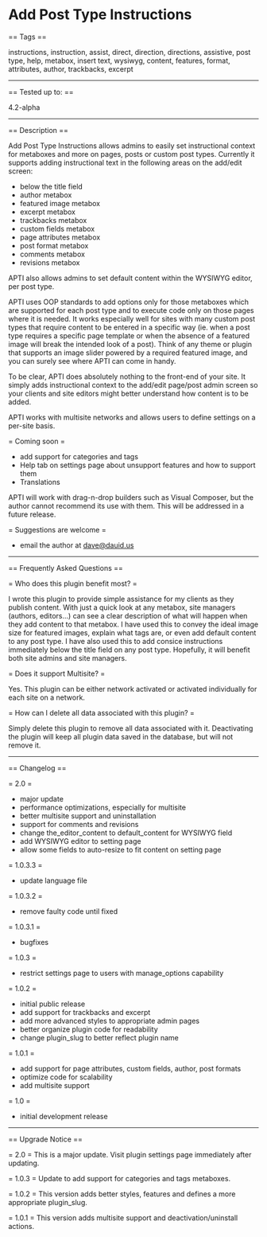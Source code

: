 Add Post Type Instructions
============================

== Tags ==

instructions, instruction, assist, direct, direction, directions, assistive, post type, help, metabox, insert text, wysiwyg, content, features, format, attributes, author, trackbacks, excerpt

** **

== Tested up to: ==

4.2-alpha

** **

== Description ==

Add Post Type Instructions allows admins to easily set instructional context for metaboxes and more on pages, posts or custom post types.  Currently it supports adding instructional text in the following areas on the add/edit screen:
* below the title field
* author metabox
* featured image metabox
* excerpt metabox
* trackbacks metabox
* custom fields metabox
* page attributes metabox
* post format metabox
* comments metabox
* revisions metabox

APTI also allows admins to set default content within the WYSIWYG editor, per post type.

APTI uses OOP standards to add options only for those metaboxes which are supported for each post type and to execute code only on those pages where it is needed.  It works especially well for sites with many custom post types that require content to be entered in a specific way (ie. when a post type requires a specific page template or when the absence of a featured image will break the intended look of a post).  Think of any theme or plugin that supports an image slider powered by a required featured image, and you can surely see where APTI can come in handy.

To be clear, APTI does absolutely nothing to the front-end of your site.  It simply adds instructional context to the add/edit page/post admin screen so your clients and site editors might better understand how content is to be added.

APTI works with multisite networks and allows users to define settings on a per-site basis.

= Coming soon =
* add support for categories and tags
* Help tab on settings page about unsupport features and how to support them
* Translations

APTI will work with drag-n-drop builders such as Visual Composer, but the author cannot recommend its use with them.  This will be addressed in a future release.

= Suggestions are welcome =
* email the author at dave@dauid.us

** **

== Frequently Asked Questions ==

= Who does this plugin benefit most? =

I wrote this plugin to provide simple assistance for my clients as they publish content.  With just a quick look at any metabox, site managers (authors, editors...) can see a clear description of what will happen when they add content to that metabox.  I have used this to convey the ideal image size for featured images, explain what tags are, or even add default content to any post type.  I have also used this to add consice instructions immediately below the title field on any post type.  Hopefully, it will benefit both site admins and site managers.

= Does it support Multisite? =

Yes.  This plugin can be either network activated or activated individually for each site on a network.

= How can I delete all data associated with this plugin? =

Simply delete this plugin to remove all data associated with it.  Deactivating the plugin will keep all plugin data saved in the database, but will not remove it.

** **

== Changelog ==

= 2.0 =
* major update
* performance optimizations, especially for multisite
* better multisite support and uninstallation
* support for comments and revisions
* change the_editor_content to default_content for WYSIWYG field
* add WYSIWYG editor to setting page
* allow some fields to auto-resize to fit content on setting page

= 1.0.3.3 =
* update language file

= 1.0.3.2 =
* remove faulty code until fixed

= 1.0.3.1 =
* bugfixes

= 1.0.3 =
* restrict settings page to users with manage_options capability

= 1.0.2 =
* initial public release
* add support for trackbacks and excerpt
* add more advanced styles to appropriate admin pages
* better organize plugin code for readability
* change plugin_slug to better reflect plugin name

= 1.0.1 =
* add support for page attributes, custom fields, author, post formats
* optimize code for scalability
* add multisite support

= 1.0 =
* initial development release

** **

== Upgrade Notice ==

= 2.0 =
This is a major update. Visit plugin settings page immediately after updating.

= 1.0.3 =
Update to add support for categories and tags metaboxes.

= 1.0.2 =
This version adds better styles, features and defines a more appropriate plugin_slug.

= 1.0.1 =
This version adds multisite support and deactivation/uninstall actions.

